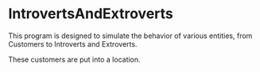 # IntrovertsAndExtroverts

This program is designed to simulate the behavior of various entities, from Customers to Introverts and Extroverts.

These customers are put into a location.
